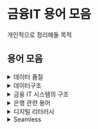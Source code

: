 # 금융IT 용어 모음
개인적으로 정리해둘 목적

## 용어 모음
<details>
<summary>데이터 품질</summary>
<ul>
  <li><b>BIS비율</b> : 은행의 건전성 비율</li>
  <li><b>CTQ</b> : 핵심품질항목</li>
  <li><b>DA</b> : 데이터 분석 설계자</li>
  <li><b>DBA</b> : 데이터베이스 관리자</li>
  <li><b>ERD</b> : 개체-관계 모델</li>
  <li><b>ITO</b> : IT Outsourcing</li>
  <li><b>OLAP</b> : </li>
  <li><b>OLTP</b> : 온라인 트랜잭션 처리</li>
  <li><b>SLA</b> : 서비스 수준 협약</li>
</ul>
</details>

<details>
<summary>데이터구조</summary>
<ul>
  <li><b>개념모델</b> : </li>
  <li><b>논리모델</b> : </li>
  <li><b>물리모델</b> : </li>
  <li><b>모델마트</b> : </li>
  <li><b>Align</b> : </li>
</ul>
</details>

<details>
<summary>금융 IT 시스템의 구조</summary>
<ul>
  <li><b>계정계</b> : </li>
  <li><b>정보계</b> : </li>
  <li><b>대외계</b> : </li>
  <li><b>채널계</b> : </li>
  <li><b>운영계</b> : </li>
  <li><b>기간계</b> : </li>
</ul>
</details>

<details>
<summary>은행 관련 용어</summary>
<ul>
  <li><b>CBDC(Central Bank Digital Currency)</b> : 중앙은행 디지털화폐</li>
  <li><b>ISA(개인종합자산관리계좌)</b> : 정부차원에서 시행하는 저금리, 고령화 시대에 노후대비 및 국민의 장기 재산형성을 지원하기 위한 세제혜택 상품으로 전 금융기관 1인 1계좌만 개설이 가능하며 원금손실이 가능하고 예금자보호법으로 보호받지 않는 금융상품/li>
  <li><b>RPA(Robotic Process Automation)</b> : 로봇 프로세스 자동화. 반복적인 작업을 소프트웨어 로봇이 수행하는 </li>
  <li><b>대안신용평가 모형</b> : 비금융 정보를 활용하여 금융 소외계층도 금융 서비스 혜택을 받을 수 있도록 하는 것</li>
  <li><b>데이터바우처</b> : 수요기업에게 필요한 데이터 또는 가공서비스를 지정된 공급기업으로부터 제공 받을 수 있는 '바우처' 형식으로 데이터 활용을 지원하는 사업. (참고사이트: https://kdata.or.kr/datavoucher/index.do)</li>
  <li><b> </b> : </li>
  <li><b> </b> : </li>
</ul>
</details>

<details>
<summary>디지털 리터러시</summary>
<ul>
  <li><b>디지털 리터러시</b> : 디지털 문해력. 디지털 플랫폼의 다양한 미디어를 접하면서 명확한 정보를 찾고, 평가하고, 조합하는 개인의 능력</li>
</ul>
</details>

<details>
<summary>Seamless</summary>
<ul>
  <li><b>Seamless</b> : a. 매끈한

  |분야|설명|예시|
|:---:|-----|---|
|게임|맵이 이어져 있어 맵과 맵 사이 이동 시 로딩이 필요 없는 상태|오픈월드 게임|
|제조|① 일체형 디자인 ② 자동차의 기능과 탑승자 간의 연결이 매끄러운 것|커넥티드카 기능|
|IT|고객이 서비스를 이용하는 데에 seam(이음새, 끊김)이 없는 짧고 직관적인 접근 환경|app의 인터페이스 업그레이드|

  </li>
</ul>
</details>
